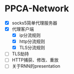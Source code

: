 # PPCA-Network

- [x] socks5简单代理服务器
- [x] 代理客户端
  - [x] ip分流规则
  - [x] http分流规则
  - [x] TLS分流规则
- [ ] TLS劫持
- [ ] HTTP捕获、修改、重放
- [ ] 关于RNN的presentation
